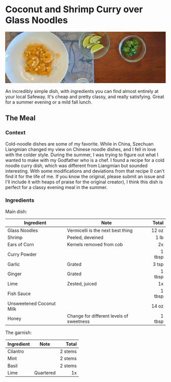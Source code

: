 # Coconut and Shrimp Curry over Glass Noodles

![The picture](img/coconut-shrimp-curry-noodles.jpg)

An incredibly simple dish, with ingredients you can find almost entirely at your local Safeway. It's cheap and pretty classy, and really satisfying. Great for a summer evening or a mild fall lunch.  

## The Meal

### Context 

Cold-noodle dishes are some of my favorite. While in China, Szechuan Liangmian changed my view on Chinese noodle dishes, and I fell in love with the colder style. During the summer, I was trying to figure out what I wanted to make with my Godfather who is a chef. I found a recipe for a cold noodle curry dish, which was different from Liangmian but sounded interesting. With some modifications and deviations from that recipe (I can't find it for the life of me. If you know the original, please submit an issue and I'll include it with heaps of praise for the original creator), I think this dish is perfect for a classy evening meal in the summer.

### Ingredients

Main dish: 

| Ingredient | Note | Total |
| ---------- | ---- | -----:|
| Glass Noodles | Vermicelli is the next best thing | 12 oz |
| Shrimp | Peeled, deveined | 1 lb |
| Ears of Corn | Kernels removed from cob | 2x |
| Curry Powder | | 1 tbsp |
| Garlic | Grated | 3 tsp |
| Ginger | Grated | 1 tbsp |
| Lime | Zested, juiced | 1x |
| Fish Sauce | | 1 tbsp |
| Unsweetened Coconut Milk | | 14 oz |
| Honey | Change for different levels of sweetness | 1 tbsp |

The garnish:

| Ingredient | Note | Total |
| ---------- | ---- | -----:|
| Cilantro | | 2 stems |
| Mint | | 2 stems |
| Basil | | 2 stems |
| Lime | Quartered | 1x |
